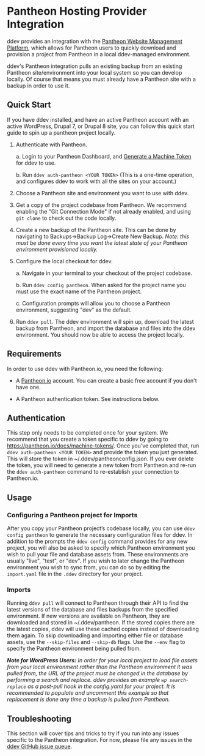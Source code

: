 <h1>Pantheon Hosting Provider Integration</h1>

ddev provides an integration with the [Pantheon Website Management Platform](https://pantheon.io/), which allows for Pantheon users to quickly download and provision a project from Pantheon in a local ddev-managed environment.

ddev's Pantheon integration pulls an existing backup from an existing Pantheon site/environment into your local system so you can develop locally. Of course that means you must already have a Pantheon site with a backup in order to use it.

## Quick Start

If you have ddev installed, and have an active Pantheon account with an active WordPress, Drupal 7, or Drupal 8 site, you can follow this quick start guide to spin up a pantheon project locally.

1. Authenticate with Pantheon.

    a. Login to your Pantheon Dashboard, and [Generate a Machine Token](https://pantheon.io/docs/machine-tokens/) for ddev to use.

    b. Run `ddev auth-pantheon <YOUR TOKEN>` (This is a one-time operation, and configures ddev to work with all the sites on your account.)

2. Choose a Pantheon site and environment you want to use with ddev.

3. Get a copy of the project codebase from Pantheon. We recommend enabling the "Git Connection Mode" if not already enabled, and using `git clone` to check out the code locally.

4. Create a new backup of the Pantheon site. This can be done by navigating to Backups->Backup Log->Create New Backup. _Note: this must be done every time you want the latest state of your Pantheon environment provisioned locally._

5. Configure the local checkout for ddev.

    a. Navigate in your terminal to your checkout of the project codebase.

    b. Run `ddev config pantheon`. When asked for the project name you must use the exact name of the Pantheon project.

    c. Configuration prompts will allow you to choose a Pantheon environment, suggesting "dev" as the default.

6. Run `ddev pull`. The ddev environment will spin up, download the latest backup from Pantheon, and import the database and files into the ddev environment. You should now be able to access the project locally.

## Requirements

In order to use ddev with Pantheon.io, you need the following:

- A [Pantheon.io](https://pantheon.io/) account. You can create a basic free account if you don't have one.

- A Pantheon authentication token. See instructions below.

## Authentication

This step only needs to be completed once for your system. We recommend that you create a token specific to ddev by going to https://pantheon.io/docs/machine-tokens/. Once you’ve completed that, run `ddev auth-pantheon <YOUR TOKEN>` and provide the token you just generated. This will store the token in ~/.ddev/pantheonconfig.json. If you ever delete the token, you will need to generate a new token from Pantheon and re-run the `ddev auth-pantheon` command to re-establish your connection to Pantheon.io.

## Usage

### Configuring a Pantheon project for Imports

After you copy your Pantheon project’s codebase locally, you can use `ddev config pantheon` to generate the necessary configuration files for ddev. In addition to the prompts the `ddev config` command provides for any new project, you will also be asked to specify which Pantheon environment you wish to pull your file and database assets from. These environments are usually "live", "test", or "dev". If you wish to later change the Pantheon environment you wish to sync from, you can do so by editing the `import.yaml` file in the `.ddev` directory for your project.

### Imports

Running `ddev pull` will connect to Pantheon through their API to find the latest versions of the database and files backups from the specified environment. If new versions are available on Pantheon, they are downloaded and stored in ~/.ddev/pantheon. If the stored copies there are the latest copies, ddev will use these cached copies instead of downloading them again. To skip downloading and importing either file or database assets, use the `--skip-files` and `--skip-db` flags. Use the `--env` flag to specify the Pantheon environment being pulled from.

_**Note for WordPress Users:** In order for your local project to load file assets from your local environment rather than the Pantheon environment it was pulled from, the URL of the project must be changed in the database by performing a search and replace. ddev provides an example `wp search-replace` as a post-pull hook in the config.yaml for your project. It is recommended to populate and uncomment this example so that replacement is done any time a backup is pulled from Pantheon._

## Troubleshooting

This section will cover tips and tricks to try if you run into any issues specific to the Pantheon integration. For now, please file any issues in the [ddev GitHub issue queue](https://github.com/drud/ddev/issues).
